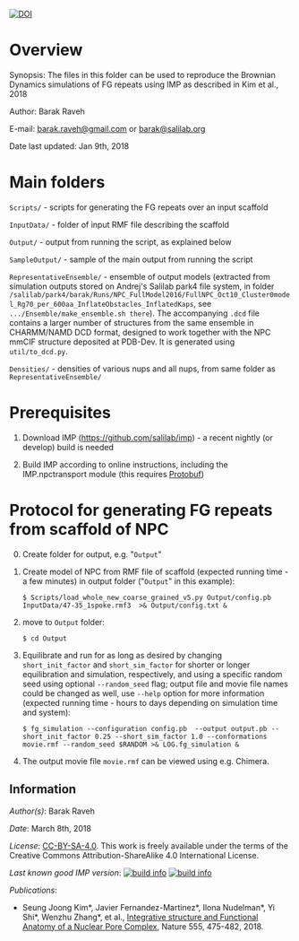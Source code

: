 [![DOI](https://zenodo.org/badge/DOI/10.5281/zenodo.1194533.svg)](https://doi.org/10.5281/zenodo.1194533)

Overview
========
Synopsis: The files in this folder can be used to reproduce the Brownian Dynamics simulations of FG repeats using IMP
          as described in Kim et al., 2018

Author: Barak Raveh

E-mail: barak.raveh@gmail.com or barak@salilab.org

Date last updated: Jan 9th, 2018

Main folders
============
`Scripts/` - scripts for generating the FG repeats over an input scaffold

`InputData/` - folder of input RMF file describing the scaffold

`Output/` - output from running the script, as explained below

`SampleOutput/` - sample of the main output from running the script

`RepresentativeEnsemble/` - ensemble of output models (extracted from simulation outputs stored on Andrej's Salilab park4 file system, in folder `/salilab/park4/barak/Runs/NPC_FullModel2016/FullNPC_Oct10_Cluster0model_Rg70_per_600aa_InflateObstacles_InflatedKaps`, see `.../Ensemble/make_ensemble.sh there`). The accompanying `.dcd` file contains a larger number of structures from the same ensemble in CHARMM/NAMD DCD format, designed to work together with the NPC mmCIF structure deposited at PDB-Dev. It is generated using `util/to_dcd.py`.

`Densities/` - densities of various nups and all nups, from same folder as `RepresentativeEnsemble/`

Prerequisites
=============
1) Download IMP (https://github.com/salilab/imp) - a recent nightly (or develop)
build is needed

2) Build IMP according to online instructions, including
the IMP.npctransport module (this requires [Protobuf](https://github.com/google/protobuf))

Protocol for generating FG repeats from scaffold of NPC
=======================================================
0) Create folder for output, e.g. "`Output`"

1) Create model of NPC from RMF file of scaffold (expected running time - a few minutes) in output folder ("`Output`" in this example):

    `$ Scripts/load_whole_new_coarse_grained_v5.py Output/config.pb InputData/47-35_1spoke.rmf3  >& Output/config.txt &`


2) move to `Output` folder:

    `$ cd Output`


3) Equilibrate and run for as long as desired by changing `short_init_factor` and `short_sim_factor` for shorter or longer equilibration and simulation, respectively, and using a specific random seed using optional `--random_seed` flag; output file and movie file names could be changed as well, use `--help` option for more information (expected running time - hours to days depending on simulation time and system):

    `$ fg_simulation --configuration config.pb  --output output.pb --short_init_factor 0.25 --short_sim_factor 1.0 --conformations movie.rmf --random_seed $RANDOM >& LOG.fg_simulation &`


4) The output movie file `movie.rmf` can be viewed using e.g. Chimera.

## Information

_Author(s)_: Barak Raveh

_Date_: March 8th, 2018

_License_: [CC-BY-SA-4.0](https://creativecommons.org/licenses/by-sa/4.0/legalcode).
This work is freely available under the terms of the Creative Commons
Attribution-ShareAlike 4.0 International License.

_Last known good IMP version_: [![build info](https://integrativemodeling.org/systems/29/badge.svg?branch=master)](https://integrativemodeling.org/systems/) [![build info](https://integrativemodeling.org/systems/29/badge.svg?branch=develop)](https://integrativemodeling.org/systems/)

_Publications_:
- Seung Joong Kim\*, Javier Fernandez-Martinez\*, Ilona Nudelman\*, Yi Shi\*, Wenzhu Zhang\*, et al., [Integrative structure and Functional Anatomy of a Nuclear Pore Complex](https://www.nature.com/articles/nature26003), Nature 555, 475-482, 2018.
